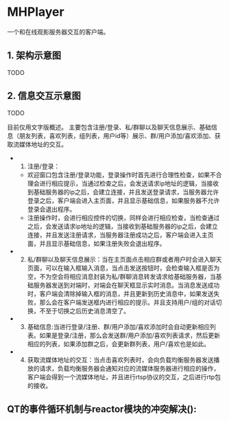 # MHPlayer
一个和在线观影服务器交互的客户端。
## 1. 架构示意图
TODO

## 2. 信息交互示意图
TODO

目前仅用文字版概述。
主要包含注册/登录、私/群聊以及聊天信息展示、基础信息（朋友列表，喜欢列表，组列表，用户id等）展示、群/用户添加/喜欢添加、获取流媒体地址的交互。
+ 1. 注册/登录：
  - 欢迎窗口包含注册/登录功能，登录操作时首先进行合理性检查，如果不合理会进行相应提示，当通过检查之后，会发送请求ip地址的逻辑，当接收到基础服务器的ip之后，会建立连接，并且发送登录请求，当服务器允许登录之后，客户端会进入主页面，并且显示基础信息，如果服务器不允许登录会退出程序。
  - 注册操作时，会进行相应控件的切换，同样会进行相应检查，当检查通过之后，会发送请求ip地址的逻辑，当接收到基础服务器的ip之后，会建立连接，并且发送注册请求，当服务器注册成功之后，客户端会进入主页面，并且显示基础信息，如果注册失败会退出程序。
+ 2. 私/群聊以及聊天信息展示：当在主页面点击相应群或者用户时会进入聊天页面，可以在输入框输入消息，当点击发送按钮时，会检查输入框是否为空，不为空会将相应消息封装为私/群聊消息转发请求给基础服务器，当基础服务器发送到对端时，对端会在聊天框显示实时消息。当消息发送成功时，客户端会清除掉输入框的消息，并且更新到历史消息中，如果发送失败，那么会在客户端发送框内进行相应的提示。并且支持用户/组的对话切换，不至于切换之后历史消息清空了。
+ 3. 基础信息:当进行登录/注册、群/用户添加/喜欢添加时会自动更新相应列表。如果是登录/注册，那么会发送群/用户添加/喜欢列表请求，然后更新相应的列表，如果添加群之后，会更新群列表，用户/喜欢也是如此。
+ 4. 获取流媒体地址的交互：当点击喜欢列表时，会向负载均衡服务器发送播放的请求，负载均衡服务器会通知对应的流媒体服务器进行相应的操作，客户端会得到一个流媒体地址，并且进行rtsp协议的交互，之后进行rtp包的接收。
## QT的事件循环机制与reactor模块的冲突解决():
